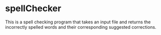 # spellChecker
This is a spell checking program that takes an input file and returns the incorrectly spelled words and their corresponding suggested corrections.
